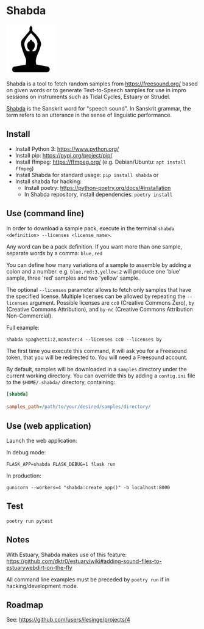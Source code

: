 Shabda
======

![Shabda logo](https://raw.githubusercontent.com/ilesinge/shabda/master/assets/logo.png)


Shabda is a tool to fetch random samples from https://freesound.org/ based on given words or to generate Text-to-Speech samples for use in impro sessions on instruments such as Tidal Cycles, Estuary or Strudel.

[Shabda](https://en.wikipedia.org/wiki/Shabda) is the Sanskrit word for "speech sound". In Sanskrit grammar, the term refers to an utterance in the sense of linguistic performance. 

Install
-------

- Install Python 3: https://www.python.org/
- Install pip: https://pypi.org/project/pip/
- Install ffmpeg: https://ffmpeg.org/ (e.g. Debian/Ubuntu: `apt install ffmpeg`)
- Install Shabda for standard usage: `pip install shabda`
or
- Install shabda for hacking:
    - Install poetry: https://python-poetry.org/docs/#installation
    - In Shabda repository, install dependencies: `poetry install`

Use (command line)
------------------

In order to download a sample pack, execute in the terminal `shabda <definition> --licenses <license_name>`.

Any word can be a pack definition. If you want more than one sample, separate words by a comma: `blue,red`

You can define how many variations of a sample to assemble by adding a colon and a number.
e.g. `blue,red:3,yellow:2` will produce one 'blue' sample, three 'red' samples and two 'yellow' sample.

The optional `--licenses` parameter allows to fetch only samples that have the specified license. Multiple licenses can be allowed by repeating the `--licenses` argument. Possible licenses are `cc0` (Creative Commons Zero), `by` (Creative Commons Attribution), and `by-nc` (Creative Commons Attribution Non-Commercial).

Full example:
```
shabda spaghetti:2,monster:4 --licenses cc0 --licenses by
```

The first time you execute this command, it will ask you for a Freesound token, that you will be redirected to. You will need a Freesound account.

By default, samples will be downloaded in a `samples` directory under the current working directory. You can override this by adding a `config.ini` file to the `$HOME/.shabda/` directory, containing:

```ini
[shabda]

samples_path=/path/to/your/desired/samples/directory/
```

Use (web application)
---------------------

Launch the web application:

In debug mode:
```
FLASK_APP=shabda FLASK_DEBUG=1 flask run
```
In production:
```
gunicorn --workers=4 "shabda:create_app()" -b localhost:8000
```

Test
----

```
poetry run pytest
```

Notes
-----

With Estuary, Shabda makes use of this feature: https://github.com/dktr0/estuary/wiki#adding-sound-files-to-estuarywebdirt-on-the-fly

All command line examples must be preceded by `poetry run` if in hacking/development mode.

Roadmap
-----

See: https://github.com/users/ilesinge/projects/4
